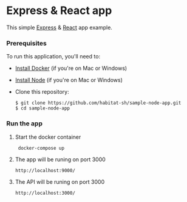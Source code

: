 # Express & React app

This simple [Express](https://expressjs.com/) & [React](https://reactjs.org/) app example.

### Prerequisites

To run this application, you'll need to:

* [Install Docker](https://www.docker.com/community-edition) (if you're on Mac or Windows)
* [Install Node](https://nodejs.org/en/download/) (if you're on Mac or Windows)
* Clone this repository:

      $ git clone https://github.com/habitat-sh/sample-node-app.git
      $ cd sample-node-app

### Run the app

1. Start the docker container
    ```
     docker-compose up
    ```
2. The app will be runing on port 3000
    ```
    http://localhost:9000/
    ```
3. The API will be runing on port 3000
    ```
    http://localhost:3000/
    ```
